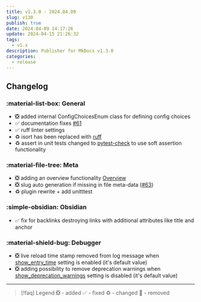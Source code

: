 ```yaml
---
title: v1.3.0 - 2024.04.09
slug: v130
publish: true
date: 2024-04-09 14:17:26
update: 2024-04-15 21:26:32
tags:
  - v1.x
description: Publisher for MkDocs v1.3.0
categories:
  - release
---
```




<!-- more -->

## Changelog

### :material-list-box: General

- ❎ added internal ConfigChoicesEnum class for defining config choices
- ✅ documentation fixes [#61](https://github.com/mkusz/mkdocs-publisher/issues/61)
- ✅ ruff linter settings
- ♻️ isort has been replaced with [ruff](https://github.com/astral-sh/ruff)
- ♻️ assert in unit tests changed to [pytest-check](https://github.com/okken/pytest-check) to use soft assertion functionality

### :material-file-tree: Meta

- ❎ adding an overview functionality [Overview](../03_setup/02_general/01_setting-up-meta.md#Overview)
- ❎ slug auto generation if missing in file meta-data ([#63](https://github.com/mkusz/mkdocs-publisher/issues/63))
- ♻️ plugin rewrite + add unitttest

### :simple-obsidian: Obsidian

- ✅ fix for backlinks destroying links with additional attributes like title and anchor

### :material-shield-bug: Debugger

- ❎ live reload time stamp removed from log message when [show_entry_time](../03_setup/99_development/01_setting-up-debugger.md#+debugger.console.show_entry_time) setting is enabled (it's default value)
- ❎ adding possibility to remove deprecation warnings when [show_deprecation_warnings](../03_setup/99_development/01_setting-up-debugger.md#+debugger.console.show_deprecation_warnings) setting is disabled (it's default value)

---

> [!faq] Legend
> ❎ - added ✅ - fixed ♻️ - changed 🚫 - removed
